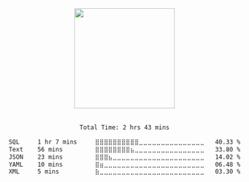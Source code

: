 <!-- ### Analytics -->
<div align="center">
  <img height="200em" src="https://github-readme-stats.vercel.app/api?username=nu1997&show_icons=true&count_private=true&bg_color=30,e96443,904e95&title_color=fff&text_color=fff&icon_color=fff"/>
</div>
<br>
<div align="center" >
<!--START_SECTION:waka-->

```txt
Total Time: 2 hrs 43 mins

SQL     1 hr 7 mins     ⣿⣿⣿⣿⣿⣿⣿⣿⣿⣿⣀⣀⣀⣀⣀⣀⣀⣀⣀⣀⣀⣀⣀⣀⣀   40.33 %
Text    56 mins         ⣿⣿⣿⣿⣿⣿⣿⣿⣦⣀⣀⣀⣀⣀⣀⣀⣀⣀⣀⣀⣀⣀⣀⣀⣀   33.80 %
JSON    23 mins         ⣿⣿⣿⣦⣀⣀⣀⣀⣀⣀⣀⣀⣀⣀⣀⣀⣀⣀⣀⣀⣀⣀⣀⣀⣀   14.02 %
YAML    10 mins         ⣿⣶⣀⣀⣀⣀⣀⣀⣀⣀⣀⣀⣀⣀⣀⣀⣀⣀⣀⣀⣀⣀⣀⣀⣀   06.48 %
XML     5 mins          ⣷⣀⣀⣀⣀⣀⣀⣀⣀⣀⣀⣀⣀⣀⣀⣀⣀⣀⣀⣀⣀⣀⣀⣀⣀   03.30 %
```

<!--END_SECTION:waka-->
</div>

<!-- NOT IN USE
<br>
<div align="center" display="flex">
  <img height="250em" src="https://github-readme-stats.vercel.app/api/top-langs/?username=nu1997&title_color=904e95"/>
  <img height="250em" src="https://github-readme-stats.vercel.app/api/wakatime?username=nu1997&layout=compact&title_color=904e95"/>
</div>
-->
